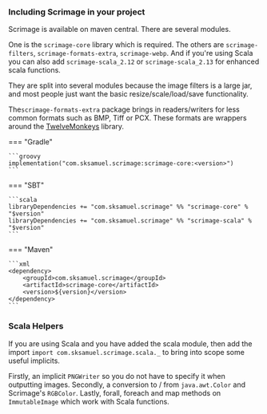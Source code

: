 ### Including Scrimage in your project

Scrimage is available on maven central. There are several modules.

One is the `scrimage-core` library which is required. The others are `scrimage-filters`, `scrimage-formats-extra`, `scrimage-webp`.
And if you're using Scala you can also add `scrimage-scala_2.12` or `scrimage-scala_2.13` for enhanced scala functions.

They are split into several modules because the image filters is a large jar, and most people just want the basic resize/scale/load/save functionality.

The`scrimage-formats-extra` package brings in readers/writers for less common formats such as BMP, Tiff or PCX. These formats are wrappers
around the [TwelveMonkeys](https://github.com/haraldk/TwelveMonkeys) library.


=== "Gradle"

    ```groovy
    implementation("com.sksamuel.scrimage:scrimage-core:<version>")
    ```

=== "SBT"

    ```scala
    libraryDependencies += "com.sksamuel.scrimage" %% "scrimage-core" % "$version"
    libraryDependencies += "com.sksamuel.scrimage" %% "scrimage-scala" % "$version"
    ```

=== "Maven"

    ```xml
    <dependency>
        <groupId>com.sksamuel.scrimage</groupId>
        <artifactId>scrimage-core</artifactId>
        <version>${version}</version>
    </dependency>
    ```




### Scala Helpers

If you are using Scala and you have added the scala module, then add the import
`import com.sksamuel.scrimage.scala._` to bring into scope some useful implicits.

Firstly, an implicit `PNGWriter` so you do not have to specify it when outputting images.
Secondly, a conversion to / from
`java.awt.Color` and Scrimage's `RGBColor`.
Lastly, forall, foreach and map methods on `ImmutableImage` which work with Scala functions.
